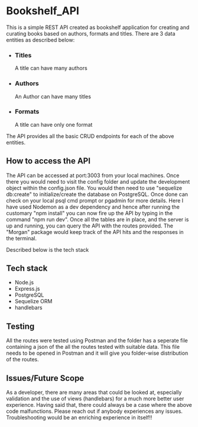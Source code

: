# Bookshelf_API

This is a simple REST API created as bookshelf application  for creating and curating books based on authors, formats and titles. 
There are 3 data entities as described below:
<ul>
    <li><h3>Titles</h3><p>A title can have many authors</p></li>
    <li><h3>Authors</h3><p>An Author can have many titles</p></li>
    <li><h3>Formats</h3><p>A title can have only one format</p></li>
</ul>

The API provides all the basic CRUD endpoints for each of the above entities. 

## How to access the API

The API can be accessed at port:3003 from your local machines.
Once there you would need to visit the config folder and update the development object within the config.json file.
You would then need to use "sequelize db:create" to initialize/create the database on PostgreSQL. Once done can check on your local psql cmd prompt or pgadmin for more details.
Here I have used Nodemon as a dev dependency and hence after running the customary "npm install" you can now fire up the API by typing in the command "npm run dev". 
Once all the tables are in place, and the server is up and running, you can query the API with the routes provided. The "Morgan" package would keep track of the API hits and the responses in the terminal. 

Described below is the tech stack

## Tech stack

<ul>
    <li>Node.js</li>
    <li>Express.js</li>
    <li>PostgreSQL</li>
    <li>Sequelize ORM</li>
    <li>handlebars</li>
</ul>

## Testing

All the routes were tested using Postman and the folder has a seperate file containing a json of the all the routes tested with suitable data. This file needs to be opened in Postman and it will give you folder-wise distribution of the routes. 

## Issues/Future Scope

As a developer, there are many areas that could be looked at, especially validation and the use of views (handlebars) for a much more better user experience. Having said that, there could always be a case where the above code malfunctions. Please reach out if anybody experiences any issues. Troubleshooting would be an enriching experience in itself!!

